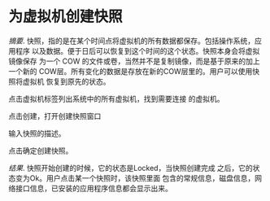 # 为虚拟机创建快照

*摘要*.
快照，指的是在某个时间点将虚拟机的所有数据都保存。包括操作系统，应用程序
以及数据。便于日后可以恢复到这个时间的这个状态。快照本身会将虚拟镜像保存
为一个 COW 的文件或卷，当然并不是复制镜像，而是基于原来的加上一个新的
COW层。所有变化的数据是存放在新的COW层里的。用户可以使用快照将虚拟机
恢复到原先的状态。

点击虚拟机标签列出系统中的所有虚拟机，找到需要连接 的虚拟机。

点击创建，打开创建快照窗口

输入快照的描述。

点击确定创建快照。

*结果*.
快照开始创建的时候，它的状态是Locked，当快照创建完成
之后，它的状态变为Ok。用户点击某一个快照时，该快照里面
包含的常规信息，磁盘信息，网络接口信息，已安装的应用程序信息都会显示出来。
